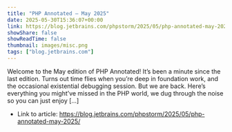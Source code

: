 ```yaml
---
title: "PHP Annotated – May 2025"
date: 2025-05-30T15:36:07+00:00
link: https://blog.jetbrains.com/phpstorm/2025/05/php-annotated-may-2025/
showShare: false
showReadTime: false
thumbnail: images/misc.png
tags: ["blog.jetbrains.com"]
---
```

Welcome to the May edition of PHP Annotated! It’s been a minute since the last edition. Turns out time flies when you’re deep in foundation work, and the occasional existential debugging session. But we are back. Here’s everything you might’ve missed in the PHP world, we dug through the noise so you can just enjoy […]

- Link to article: https://blog.jetbrains.com/phpstorm/2025/05/php-annotated-may-2025/